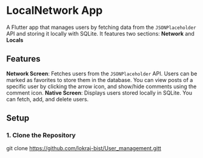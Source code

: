 # LocalNetwork App

A Flutter app that manages users by fetching data from the `JSONPlaceholder` API and storing it
locally with SQLite. It features two sections: 
 **Network** 
and 
 **Locals**

## Features

 **Network Screen**: Fetches users from the `JSONPlaceholder` API. Users can be marked as favorites
  to store them in the database. You can view posts of a specific user by clicking the arrow icon,
  and show/hide comments using the comment icon.
 **Native Screen**: Displays users stored locally in SQLite. You can fetch, add, and delete users.

## Setup

### 1. Clone the Repository

git clone https://github.com/lokraj-bist/User_management.gitt
